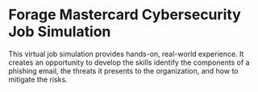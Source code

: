 # Forage Mastercard Cybersecurity Job Simulation

This virtual job simulation provides hands-on, real-world experience. It creates an opportunity to develop the skills identify the components of a phishing email, the threats it presents to the organization, and how to mitigate the risks. 

